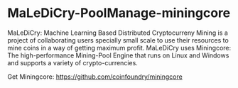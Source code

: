# MaLeDiCry-PoolManage-miningcore
MaLeDiCry: Machine Learning Based Distributed Cryptocurreny Mining is a project of collaborating users specially small scale to use their resources to mine coins in a way of getting maximum profit. MaLeDiCry uses Miningcore: The high-performance Mining-Pool Engine that runs on Linux and Windows and supports a variety of crypto-currencies.

Get Miningcore: https://github.com/coinfoundry/miningcore
